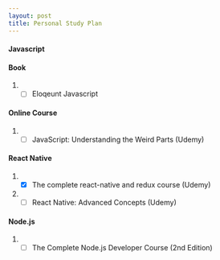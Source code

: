 ```yaml
---
layout: post
title: Personal Study Plan
---
```

#### Javascript

#### Book 
  1. - [ ] Eloqeunt Javascript  
 
#### Online Course 
  1. - [ ] JavaScript: Understanding the Weird Parts (Udemy)
  
#### React Native 
  1. - [x] The complete react-native and redux course (Udemy)
  2. - [ ] React Native: Advanced Concepts (Udemy) 
  
#### Node.js
  1. - [ ] The Complete Node.js Developer Course (2nd Edition)

